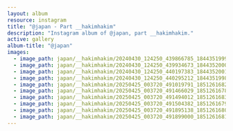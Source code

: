 ```yaml
---
layout: album
resource: instagram
title: "@japan - Part __hakimhakim"
description: "Instagram album of @japan, part __hakimhakim."
active: gallery
album-title: "@japan"
images:
  - image_path: japan/__hakimhakim/20240430_124250_439866785_18443519992011320_1874062896974640440_n.jpg
  - image_path: japan/__hakimhakim/20240430_124250_439934673_18443520007011320_7914813685230755744_n.jpg
  - image_path: japan/__hakimhakim/20240430_124250_440197383_18443520010011320_1420006452352309550_n.jpg
  - image_path: japan/__hakimhakim/20240430_124250_440295212_18443519983011320_570317654028347847_n.jpg
  - image_path: japan/__hakimhakim/20250425_003720_491019791_18512616823011320_4476028323892410438_n.jpg
  - image_path: japan/__hakimhakim/20250425_003720_491466029_18512616787011320_7619213600249313146_n.jpg
  - image_path: japan/__hakimhakim/20250425_003720_491494012_18512616832011320_8811379765623876088_n.jpg
  - image_path: japan/__hakimhakim/20250425_003720_491504382_18512616796011320_7492757624953018101_n.jpg
  - image_path: japan/__hakimhakim/20250425_003720_491895138_18512616805011320_6572225266836557992_n.jpg
  - image_path: japan/__hakimhakim/20250425_003720_491899000_18512616814011320_1811376932968258223_n.jpg
---
```

